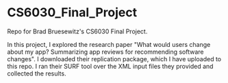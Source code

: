 # CS6030_Final_Project
Repo for Brad Bruesewitz's CS6030 Final Project.

In this project, I explored the research paper "What would users change about my app? Summarizing app reviews for recommending software changes". I downloaded their replication package, which I have uploaded to this repo. I ran their SURF tool over the XML input files they provided and collected the results.
